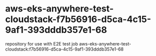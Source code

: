 # aws-eks-anywhere-test-cloudstack-f7b56916-d5ca-4c15-9af1-393dddb357e1-68
repository for use with E2E test job aws-eks-anywhere-test-cloudstack:f7b56916-d5ca-4c15-9af1-393dddb357e1-68
